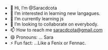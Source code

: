 - 👋 Hi, I’m @Saracdcota
- 👀 I’m interested in learning new langagues. 
- 🌱 I’m currently learning js 
- 💞️ I’m looking to collaborate on everybody.
- 📫 How to reach me saracdcota@gmail.com
- 😄 Pronouns: ... Sara
- ⚡ Fun fact: ...Like a Fenix or Fennac. 

<!---
Saracdcota/Saracdcota is a ✨ special ✨ repository because its `README.md` (this file) appears on your GitHub profile.
You can click the Preview link to take a look at your changes.
--->

